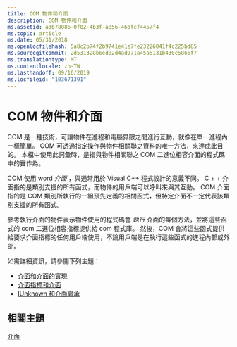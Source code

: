 ```yaml
---
title: COM 物件和介面
description: COM 物件和介面
ms.assetid: a3b78086-0f02-4b3f-a856-46bfcf4457f4
ms.topic: article
ms.date: 05/31/2018
ms.openlocfilehash: 5a8c2b74f2b9741e41e7fe23226041f4c225bd85
ms.sourcegitcommit: 2d531328b6ed82d4ad971a45a5131b430c5866f7
ms.translationtype: MT
ms.contentlocale: zh-TW
ms.lasthandoff: 09/16/2019
ms.locfileid: "103671391"
---
```

# <a name="com-objects-and-interfaces"></a>COM 物件和介面

COM 是一種技術，可讓物件在進程和電腦界限之間進行互動，就像在單一進程內一樣簡單。 COM 可透過指定操作與物件相關聯之資料的唯一方法，來達成此目的。  本檔中使用此詞彙時，是指與物件相關聯之 COM 二進位相容介面的程式碼中的實作為。

COM 使用 word *介面* ，與通常用於 Visual C++ 程式設計的意義不同。 C + + 介面指的是類別支援的所有函式，而物件的用戶端可以呼叫來與其互動。 COM 介面指的是 COM 類別所執行的一組預先定義的相關函式，但特定介面不一定代表該類別支援的所有函式。

參考執行介面的物件表示物件使用的程式碼會 *執行* 介面的每個方法，並將這些函式的 com 二進位相容指標提供給 com 程式庫。 然後，COM 會將這些函式提供給要求介面指標的任何用戶端使用，不論用戶端是在執行這些函式的進程內部或外部。

如需詳細資訊，請參閱下列主題：

-   [介面和介面的實現](interfaces-and-interface-implementations.md)
-   [介面指標和介面](interface-pointers-and-interfaces.md)
-   [IUnknown 和介面繼承](iunknown-and-interface-inheritance.md)

## <a name="related-topics"></a>相關主題

<dl> <dt>

[介面](interfaces.md)
</dt> </dl>

 

 




